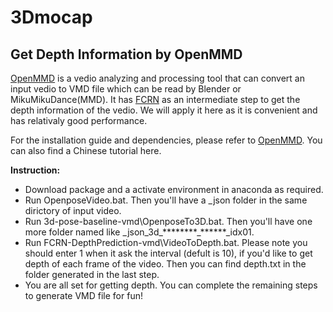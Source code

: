 # 3Dmocap

## Get Depth Information by OpenMMD

[OpenMMD](https://github.com/peterljq/OpenMMD) is a vedio analyzing and processing tool that can convert an input vedio to VMD file which can be read by Blender or MikuMikuDance(MMD). It has [FCRN](https://github.com/iro-cp/FCRN-DepthPrediction) as an intermediate step to get the depth information of the vedio. We will apply it here as it is convenient and has relativaly good performance.

For the installation guide and dependencies, please refer to [OpenMMD](https://github.com/peterljq/OpenMMD). You can also find a Chinese tutorial here.

**Instruction:**

* Download package and a activate environment in anaconda as required.
* Run OpenposeVideo.bat. Then you'll have a \_json folder in the same dirictory of input video.
* Run 3d-pose-baseline-vmd\OpenposeTo3D.bat. Then you'll have one more folder named like \_json\_3d\_\*\*\*\*\*\*\*\*\_\*\*\*\*\*\*\_idx01.
* Run FCRN-DepthPrediction-vmd\VideoToDepth.bat. Please note you should enter 1 when it ask the interval (defult is 10), if you'd like to get depth of each frame of the video. Then you can find depth.txt in the folder generated in the last step.
* You are all set for getting depth. You can complete the remaining steps to generate VMD file for fun!
